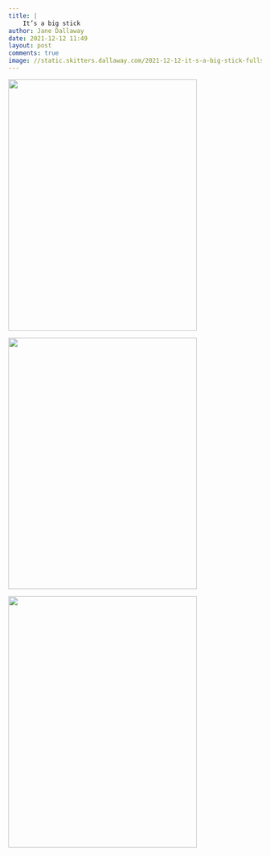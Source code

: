 ```yaml
---
title: |
    It’s a big stick
author: Jane Dallaway
date: 2021-12-12 11:49
layout: post
comments: true
image: //static.skitters.dallaway.com/2021-12-12-it-s-a-big-stick-fullsize-0.jpeg
---
```


<a href="//static.skitters.dallaway.com/2021-12-12-it-s-a-big-stick-fullsize-0.jpeg"><img src="//static.skitters.dallaway.com/2021-12-12-it-s-a-big-stick-thumb-0.jpeg" width="375" height="500"></a>

<a href="//static.skitters.dallaway.com/2021-12-12-it-s-a-big-stick-fullsize-1.jpeg"><img src="//static.skitters.dallaway.com/2021-12-12-it-s-a-big-stick-thumb-1.jpeg" width="375" height="500"></a>

<a href="//static.skitters.dallaway.com/2021-12-12-it-s-a-big-stick-fullsize-2.jpeg"><img src="//static.skitters.dallaway.com/2021-12-12-it-s-a-big-stick-thumb-2.jpeg" width="375" height="500"></a>



